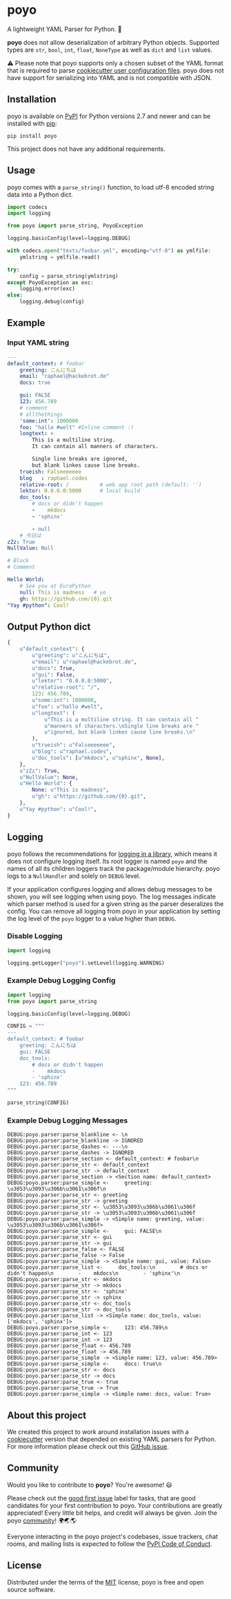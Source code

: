 # poyo

A lightweight YAML Parser for Python. 🐓

**poyo** does not allow deserialization of arbitrary Python objects. Supported
types are `str`, `bool`, `int`, `float`, `NoneType` as well as `dict` and
`list` values.

⚠️ Please note that poyo supports only a chosen subset of the YAML format
that is required to parse [cookiecutter user configuration
files][cookiecutterrc]. poyo does not have support for serializing into YAML
and is not compatible with JSON.

[cookiecutterrc]: https://cookiecutter.readthedocs.io/en/latest/advanced/user_config.html

## Installation

poyo is available on [PyPI][PyPI] for Python versions 2.7 and newer and can
be installed with [pip][pip]:

```text
pip install poyo
```

[PyPI]: https://pypi.org/project/poyo/
[pip]: https://pypi.org/project/pip/

This project does not have any additional requirements.

## Usage

poyo comes with a ``parse_string()`` function, to load utf-8 encoded string
data into a Python dict.

```python
import codecs
import logging

from poyo import parse_string, PoyoException

logging.basicConfig(level=logging.DEBUG)

with codecs.open("tests/foobar.yml", encoding="utf-8") as ymlfile:
    ymlstring = ymlfile.read()

try:
    config = parse_string(ymlstring)
except PoyoException as exc:
    logging.error(exc)
else:
    logging.debug(config)
```

## Example

### Input YAML string

```yaml
---
default_context: # foobar
    greeting: こんにちは
    email: "raphael@hackebrot.de"
    docs: true

    gui: FALSE
    123: 456.789
    # comment
    # allthethings
    'some:int': 1000000
    foo: "hallo #welt" #Inline comment :)
    longtext: >
        This is a multiline string.
        It can contain all manners of characters.

        Single line breaks are ignored,
        but blank linkes cause line breaks.
    trueish: Falseeeeeee
    blog   : raphael.codes
    relative-root: /          # web app root path (default: '')
    lektor: 0.0.0.0:5000      # local build
    doc_tools:
        # docs or didn't happen
        -    mkdocs
        - 'sphinx'

        - null
    # 今日は
zZz: True
NullValue: Null

# Block
# Comment

Hello World:
    # See you at EuroPython
    null: This is madness   # yo
    gh: https://github.com/{0}.git
"Yay #python": Cool!
```

## Output Python dict

```python
{
    u"default_context": {
        u"greeting": u"こんにちは",
        u"email": u"raphael@hackebrot.de",
        u"docs": True,
        u"gui": False,
        u"lektor": "0.0.0.0:5000",
        u"relative-root": "/",
        123: 456.789,
        u"some:int": 1000000,
        u"foo": u"hallo #welt",
        u"longtext": (
            u"This is a multiline string. It can contain all "
            u"manners of characters.\nSingle line breaks are "
            u"ignored, but blank linkes cause line breaks.\n"
        ),
        u"trueish": u"Falseeeeeee",
        u"blog": u"raphael.codes",
        u"doc_tools": [u"mkdocs", u"sphinx", None],
    },
    u"zZz": True,
    u"NullValue": None,
    u"Hello World": {
        None: u"This is madness",
        u"gh": u"https://github.com/{0}.git",
    },
    u"Yay #python": u"Cool!",
}
```

## Logging

poyo follows the recommendations for [logging in a library][logging], which
means it does not configure logging itself. Its root logger is named ``poyo``
and the names of all its children loggers track the package/module hierarchy.
poyo logs to a ``NullHandler`` and solely on ``DEBUG`` level.

If your application configures logging and allows debug messages to be shown,
you will see logging when using poyo. The log messages indicate which parser
method is used for a given string as the parser deseralizes the config. You
can remove all logging from poyo in your application by setting the log level
of the ``poyo`` logger to a value higher than ``DEBUG``.

[logging]: https://docs.python.org/3/howto/logging.html#configuring-logging-for-a-library

### Disable Logging

```python
import logging

logging.getLogger("poyo").setLevel(logging.WARNING)
```

### Example Debug Logging Config

```python
import logging
from poyo import parse_string

logging.basicConfig(level=logging.DEBUG)

CONFIG = """
---
default_context: # foobar
    greeting: こんにちは
    gui: FALSE
    doc_tools:
        # docs or didn't happen
        -    mkdocs
        - 'sphinx'
    123: 456.789
"""

parse_string(CONFIG)
```

### Example Debug Logging Messages

```text
DEBUG:poyo.parser:parse_blankline <- \n
DEBUG:poyo.parser:parse_blankline -> IGNORED
DEBUG:poyo.parser:parse_dashes <- ---\n
DEBUG:poyo.parser:parse_dashes -> IGNORED
DEBUG:poyo.parser:parse_section <- default_context: # foobar\n
DEBUG:poyo.parser:parse_str <- default_context
DEBUG:poyo.parser:parse_str -> default_context
DEBUG:poyo.parser:parse_section -> <Section name: default_context>
DEBUG:poyo.parser:parse_simple <-     greeting: \u3053\u3093\u306b\u3061\u306f\n
DEBUG:poyo.parser:parse_str <- greeting
DEBUG:poyo.parser:parse_str -> greeting
DEBUG:poyo.parser:parse_str <- \u3053\u3093\u306b\u3061\u306f
DEBUG:poyo.parser:parse_str -> \u3053\u3093\u306b\u3061\u306f
DEBUG:poyo.parser:parse_simple -> <Simple name: greeting, value: \u3053\u3093\u306b\u3061\u306f>
DEBUG:poyo.parser:parse_simple <-     gui: FALSE\n
DEBUG:poyo.parser:parse_str <- gui
DEBUG:poyo.parser:parse_str -> gui
DEBUG:poyo.parser:parse_false <- FALSE
DEBUG:poyo.parser:parse_false -> False
DEBUG:poyo.parser:parse_simple -> <Simple name: gui, value: False>
DEBUG:poyo.parser:parse_list <-     doc_tools:\n        # docs or didn't happen\n        -    mkdocs\n        - 'sphinx'\n
DEBUG:poyo.parser:parse_str <- mkdocs
DEBUG:poyo.parser:parse_str -> mkdocs
DEBUG:poyo.parser:parse_str <- 'sphinx'
DEBUG:poyo.parser:parse_str -> sphinx
DEBUG:poyo.parser:parse_str <- doc_tools
DEBUG:poyo.parser:parse_str -> doc_tools
DEBUG:poyo.parser:parse_list -> <Simple name: doc_tools, value: ['mkdocs', 'sphinx']>
DEBUG:poyo.parser:parse_simple <-     123: 456.789\n
DEBUG:poyo.parser:parse_int <- 123
DEBUG:poyo.parser:parse_int -> 123
DEBUG:poyo.parser:parse_float <- 456.789
DEBUG:poyo.parser:parse_float -> 456.789
DEBUG:poyo.parser:parse_simple -> <Simple name: 123, value: 456.789>
DEBUG:poyo.parser:parse_simple <-     docs: true\n
DEBUG:poyo.parser:parse_str <- docs
DEBUG:poyo.parser:parse_str -> docs
DEBUG:poyo.parser:parse_true <- true
DEBUG:poyo.parser:parse_true -> True
DEBUG:poyo.parser:parse_simple -> <Simple name: docs, value: True>
```

## About this project

We created this project to work around installation issues with a
[cookiecutter][cookiecutter] version that depended on existing YAML parsers
for Python. For more information please check out this [GitHub issue][issue].

[issue]: https://github.com/cookiecutter/cookiecutter/pull/621

## Community

Would you like to contribute to **poyo**? You're awesome! 😃

Please check out the [good first issue][good first issue] label for tasks,
that are good candidates for your first contribution to poyo. Your
contributions are greatly appreciated! Every little bit helps, and credit
will always be given. Join the poyo [community][community]! 🌍🌏🌎

Everyone interacting in the poyo project's codebases, issue trackers, chat
rooms, and mailing lists is expected to follow the [PyPI Code of
Conduct][code of conduct].

[code of conduct]: https://www.pypa.io/en/latest/code-of-conduct/
[community]: https://github.com/hackebrot/poyo/blob/master/COMMUNITY.md
[good first issue]: https://github.com/hackebrot/poyo/labels/good%20first%20issue

## License

Distributed under the terms of the [MIT][MIT] license, poyo is free and open source
software.

[MIT]: https://github.com/hackebrot/poyo/blob/master/LICENSE

[cookiecutter]: https://github.com/cookiecutter/cookiecutter

